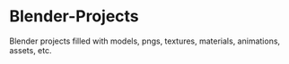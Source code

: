 # Blender-Projects
Blender projects filled with models, pngs, textures, materials, animations, assets, etc.
